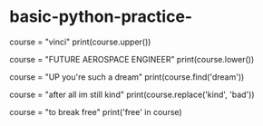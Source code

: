 # basic-python-practice-
course = "vinci"
print(course.upper())

course = "FUTURE AEROSPACE ENGINEER"
print(course.lower())

course = "UP you're such a dream"
print(course.find('dream'))

course = "after all im still kind"
print(course.replace('kind', 'bad'))

course = "to break free"
print('free' in course)
